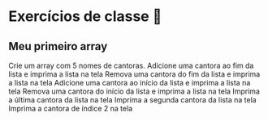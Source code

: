 # Exercícios de classe 🌟

## Meu primeiro array

Crie um array com 5 nomes de cantoras.
Adicione uma cantora ao fim da lista e imprima a lista na tela
Remova uma cantora do fim da lista e imprima a lista na tela
Adicione uma cantora ao início da lista e imprima a lista na tela
Remova uma cantora do início da lista e imprima a lista na tela
Imprima a última cantora da lista na tela
Imprima a segunda cantora da lista na tela
Imprima a cantora de índice 2 na tela